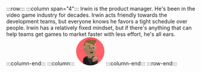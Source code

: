 :::row:::
  :::column span="4":::
    Irwin is the product manager. He's been in the video game industry for decades. Irwin acts friendly towards the development teams, but everyone knows he favors a tight schedule over people. Irwin has a relatively fixed mindset, but if there's anything that can help teams get games to market faster with less effort, he's all ears.
  :::column-end:::
  :::column:::
    ![Cartoon depiction of Irwin](../../shared/media/irwin.png)
  :::column-end:::
:::row-end:::